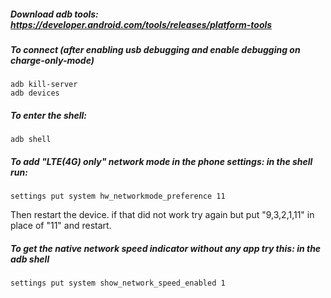 ##### Download adb tools: https://developer.android.com/tools/releases/platform-tools  
##### To connect (after enabling usb debugging and enable debugging on charge-only-mode)
```shell
adb kill-server
adb devices
```
##### To enter the shell:
```
adb shell
```
##### To add "LTE(4G) only" network mode in the phone settings: in the shell run:
```
settings put system hw_networkmode_preference 11
```
Then restart the device. if that did not work try again but put "9,3,2,1,11" in place of "11" and restart.   
##### To get the native network speed indicator without any app try this: in the adb shell
```
settings put system show_network_speed_enabled 1
```
